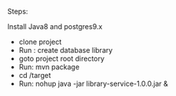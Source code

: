 Steps:

Install Java8 and postgres9.x

- clone project
- Run : create database library
- goto project root directory
- Run: mvn package
- cd /target
- Run: nohup java -jar library-service-1.0.0.jar &
